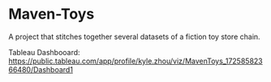 # Maven-Toys

A project that stitches together several datasets of a fiction toy store chain.

Tableau Dashbooard:
https://public.tableau.com/app/profile/kyle.zhou/viz/MavenToys_17258582366480/Dashboard1
